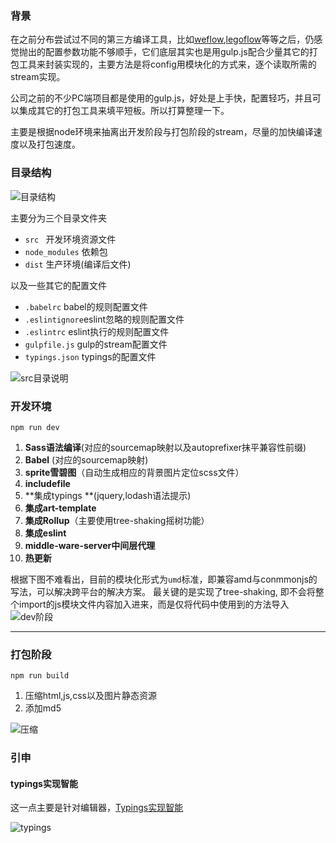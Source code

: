 ### 背景

在之前分布尝试过不同的第三方编译工具，比如[weflow](https://weflow.io/),[legoflow](https://legoflow.com/)等等之后，仍感觉抛出的配置参数功能不够顺手，它们底层其实也是用gulp.js配合少量其它的打包工具来封装实现的，主要方法是将config用模块化的方式来，逐个读取所需的stream实现。

公司之前的不少PC端项目都是使用的gulp.js，好处是上手快，配置轻巧，并且可以集成其它的打包工具来填平短板。所以打算整理一下。

主要是根据node环境来抽离出开发阶段与打包阶段的stream，尽量的加快编译速度以及打包速度。

### 目录结构

![目录结构](https://p.qlogo.cn/qqmail_head/tNn4SGP0ryVIicCBlQwszz1MK4ibMnMgDQy8cCzmVntSES9q7YJ8ac2hJw4Vp1HMl93ImYauPDRTI/0)

主要分为三个目录文件夹
+ `src ` 开发环境资源文件
+ `node_modules` 依赖包
+ `dist` 生产环境(编译后文件)

以及一些其它的配置文件
+ `.babelrc` babel的规则配置文件
+ `.eslintignore`eslint忽略的规则配置文件
+ `.eslintrc` eslint执行的规则配置文件 
+ `gulpfile.js` gulp的stream配置文件
+ `typings.json` typings的配置文件

![src目录说明](https://p.qlogo.cn/qqmail_head/g0P5PPXZdbjc1uFQD5ic4uEgIY6FsZGr1uGcUHaYyNaDr8KicyJ44VOE6BraPIeBtD/0)


### 开发环境
 `npm run dev`

1. **Sass语法编译**(对应的sourcemap映射以及autoprefixer抹平兼容性前缀)
2. **Babel** (对应的sourcemap映射)
3. **sprite雪碧图**（自动生成相应的背景图片定位scss文件）
4. **includefile**
5. **集成typings **(jquery,lodash语法提示)
6. **集成art-template**
7. **集成Rollup**（主要使用tree-shaking摇树功能）
8. **集成eslint**
9. **middle-ware-server中间层代理**
10. **热更新**

根据下图不难看出，目前的模块化形式为`umd`标准，即兼容amd与conmmonjs的写法，可以解决跨平台的解决方案。
最关键的是实现了tree-shaking, 即不会将整个import的js模块文件内容加入进来，而是仅将代码中使用到的方法导入
![dev阶段](https://p.qlogo.cn/qqmail_head/Q3auHgzwzM6NZ3fLpAqBLovOO4mndJsCL7icnOibzBEcvdJbCHRqj0r2SYpde8wjbr1rnueGL6jJc/0)

---

### 打包阶段
 `npm run build`

1. 压缩html,js,css以及图片静态资源
2. 添加md5

![压缩](https://p.qlogo.cn/qqmail_head/ajNVdqHZLLBz98Fd73icsa0Oh6QggWJgJePofyJVjcibqSibeicNtBddNrEWlOt7Friaem3ZicNV08AibQ/0)

### 引申
#### typings实现智能
这一点主要是针对编辑器，[Typings实现智能](http://www.cnblogs.com/Leo_wl/p/5455619.html)

![typings](https://p.qlogo.cn/qqmail_head/tNn4SGP0ryVIicCBlQwszz1MK4ibMnMgDQy8cCzmVntSEcOVbjp89LI3fNib4xW2T5zd91OE869MMM/0)

